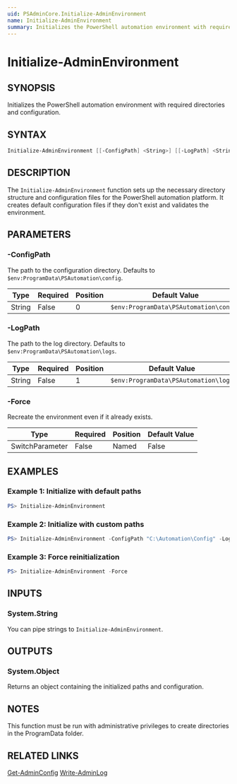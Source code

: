 ```yaml
---
uid: PSAdminCore.Initialize-AdminEnvironment
name: Initialize-AdminEnvironment
summary: Initializes the PowerShell automation environment with required directories and configuration.
---
```


# Initialize-AdminEnvironment

## SYNOPSIS
Initializes the PowerShell automation environment with required directories and configuration.

## SYNTAX

```powershell
Initialize-AdminEnvironment [[-ConfigPath] <String>] [[-LogPath] <String>] [-Force] [<CommonParameters>]
```

## DESCRIPTION
The `Initialize-AdminEnvironment` function sets up the necessary directory structure and configuration files for the PowerShell automation platform. It creates default configuration files if they don't exist and validates the environment.

## PARAMETERS

### -ConfigPath <String>
The path to the configuration directory. Defaults to `$env:ProgramData\PSAutomation\config`.

| Type | Required | Position | Default Value |
|------|----------|----------|---------------|
| String | False | 0 | `$env:ProgramData\PSAutomation\config` |

### -LogPath <String>
The path to the log directory. Defaults to `$env:ProgramData\PSAutomation\logs`.

| Type | Required | Position | Default Value |
|------|----------|----------|---------------|
| String | False | 1 | `$env:ProgramData\PSAutomation\logs` |

### -Force <SwitchParameter>
Recreate the environment even if it already exists.

| Type | Required | Position | Default Value |
|------|----------|----------|---------------|
| SwitchParameter | False | Named | False |

## EXAMPLES

### Example 1: Initialize with default paths
```powershell
PS> Initialize-AdminEnvironment
```

### Example 2: Initialize with custom paths
```powershell
PS> Initialize-AdminEnvironment -ConfigPath "C:\Automation\Config" -LogPath "C:\Automation\Logs"
```

### Example 3: Force reinitialization
```powershell
PS> Initialize-AdminEnvironment -Force
```

## INPUTS

### System.String
You can pipe strings to `Initialize-AdminEnvironment`.

## OUTPUTS

### System.Object
Returns an object containing the initialized paths and configuration.

## NOTES
This function must be run with administrative privileges to create directories in the ProgramData folder.

## RELATED LINKS
[Get-AdminConfig](Get-AdminConfig.md)
[Write-AdminLog](Write-AdminLog.md)